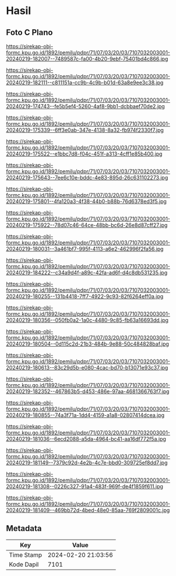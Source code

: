 # Hasil

## Foto C Plano

https://sirekap-obj-formc.kpu.go.id/1892/pemilu/pdpr/71/07/03/20/03/7107032003001-20240219-182007--7489587c-fa00-4b20-9ebf-75401bd4c866.jpg

https://sirekap-obj-formc.kpu.go.id/1892/pemilu/pdpr/71/07/03/20/03/7107032003001-20240219-182111--c811151a-cc9b-4c9b-b01d-63a8e9ee3c38.jpg

https://sirekap-obj-formc.kpu.go.id/1892/pemilu/pdpr/71/07/03/20/03/7107032003001-20240219-174743--fe5b5ef4-5260-4af8-9bb1-dcbbaef70de2.jpg

https://sirekap-obj-formc.kpu.go.id/1892/pemilu/pdpr/71/07/03/20/03/7107032003001-20240219-175339--6ff3e0ab-347e-4138-8a32-fb974f2330f7.jpg

https://sirekap-obj-formc.kpu.go.id/1892/pemilu/pdpr/71/07/03/20/03/7107032003001-20240219-175522--e1bbc7d8-f04c-451f-a313-4cff1e85b400.jpg

https://sirekap-obj-formc.kpu.go.id/1892/pemilu/pdpr/71/07/03/20/03/7107032003001-20240219-175643--7ee6c10e-bddc-4e83-895d-26c631102273.jpg

https://sirekap-obj-formc.kpu.go.id/1892/pemilu/pdpr/71/07/03/20/03/7107032003001-20240219-175801--4fa120a3-4f38-44b0-b88b-76d6378ed3f5.jpg

https://sirekap-obj-formc.kpu.go.id/1892/pemilu/pdpr/71/07/03/20/03/7107032003001-20240219-175922--78d07c46-64ce-48bb-bc6d-26e8d87cff27.jpg

https://sirekap-obj-formc.kpu.go.id/1892/pemilu/pdpr/71/07/03/20/03/7107032003001-20240219-180031--3a461bf7-995f-4113-a6e2-462996f2fa56.jpg

https://sirekap-obj-formc.kpu.go.id/1892/pemilu/pdpr/71/07/03/20/03/7107032003001-20240219-184222--c34a9d4f-a89c-42fa-ad6f-d4c8db531235.jpg

https://sirekap-obj-formc.kpu.go.id/1892/pemilu/pdpr/71/07/03/20/03/7107032003001-20240219-180255--131b4418-7ff7-4922-9c93-82f6264eff0a.jpg

https://sirekap-obj-formc.kpu.go.id/1892/pemilu/pdpr/71/07/03/20/03/7107032003001-20240219-180356--050fb0a2-1a0c-4480-9c85-fb63a16693dd.jpg

https://sirekap-obj-formc.kpu.go.id/1892/pemilu/pdpr/71/07/03/20/03/7107032003001-20240219-180504--0d115c2d-21b3-484b-9e88-50c484828baf.jpg

https://sirekap-obj-formc.kpu.go.id/1892/pemilu/pdpr/71/07/03/20/03/7107032003001-20240219-180613--83c29d5b-e080-4cac-bd70-b13071e93c37.jpg

https://sirekap-obj-formc.kpu.go.id/1892/pemilu/pdpr/71/07/03/20/03/7107032003001-20240219-182352--467863b5-d453-486e-97aa-4681366763f7.jpg

https://sirekap-obj-formc.kpu.go.id/1892/pemilu/pdpr/71/07/03/20/03/7107032003001-20240219-180855--74a3f71a-1dd4-4159-a1a8-02807414dcea.jpg

https://sirekap-obj-formc.kpu.go.id/1892/pemilu/pdpr/71/07/03/20/03/7107032003001-20240219-181036--6ecd2088-a5da-4964-bc41-aa16df772f5a.jpg

https://sirekap-obj-formc.kpu.go.id/1892/pemilu/pdpr/71/07/03/20/03/7107032003001-20240219-181149--7379c92d-4e2b-4c7e-bbd0-309725ef8dd7.jpg

https://sirekap-obj-formc.kpu.go.id/1892/pemilu/pdpr/71/07/03/20/03/7107032003001-20240219-181308--0226c327-91a4-483f-969f-de4f1859f611.jpg

https://sirekap-obj-formc.kpu.go.id/1892/pemilu/pdpr/71/07/03/20/03/7107032003001-20240219-181409--469bb72d-4bed-48e0-85aa-769f2809001c.jpg


## Metadata

| Key        | Value               |
| ---------- | ------------------- |
| Time Stamp | 2024-02-20 21:03:56 |
| Kode Dapil | 7101                |



